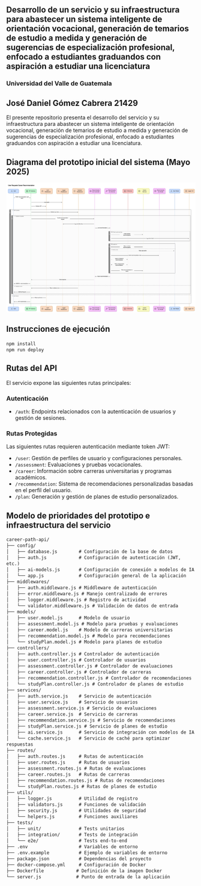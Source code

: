 ## Desarrollo de un servicio y su infraestructura para abastecer un sistema inteligente de orientación vocacional, generación de temarios de estudio a medida y generación de sugerencias de especialización profesional, enfocado a estudiantes graduandos con aspiración a estudiar una licenciatura

### Universidad del Valle de Guatemala

## José Daniel Gómez Cabrera 21429

El presente repositorio presenta el desarrollo del servicio y su infraestructura para abastecer un sistema inteligente de orientación vocacional, generación de temarios de estudio a medida y generación de sugerencias de especialización profesional, enfocado a estudiantes graduandos con aspiración a estudiar una licenciatura.

## Diagrama del prototipo inicial del sistema (Mayo 2025)

![Diagrama del prototipo Mayo 2025](./assets/diagrama.png?raw=true "Diagrama del prototipo Mayo 2025")

## Instrucciones de ejecución

```
npm install
npm run deploy
```

## Rutas del API

El servicio expone las siguientes rutas principales:

### Autenticación

- `/auth`: Endpoints relacionados con la autenticación de usuarios y gestión de sesiones.

### Rutas Protegidas

Las siguientes rutas requieren autenticación mediante token JWT:

- `/user`: Gestión de perfiles de usuario y configuraciones personales.
- `/assessment`: Evaluaciones y pruebas vocacionales.
- `/career`: Información sobre carreras universitarias y programas académicos.
- `/recommendation`: Sistema de recomendaciones personalizadas basadas en el perfil del usuario.
- `/plan`: Generación y gestión de planes de estudio personalizados.

## Modelo de prioridades del prototipo e infraestructura del servicio

```
career-path-api/
├── config/
│   ├── database.js        # Configuración de la base de datos
│   ├── auth.js            # Configuración de autenticación (JWT, etc.)
│   ├── ai-models.js       # Configuración de conexión a modelos de IA
│   └── app.js             # Configuración general de la aplicación
├── middlewares/
│   ├── auth.middleware.js # Middleware de autenticación
│   ├── error.middleware.js # Manejo centralizado de errores
│   ├── logger.middleware.js # Registro de actividad
│   └── validator.middleware.js # Validación de datos de entrada
├── models/
│   ├── user.model.js      # Modelo de usuario
│   ├── assessment.model.js # Modelo para pruebas y evaluaciones
│   ├── career.model.js    # Modelo de carreras universitarias
│   ├── recommendation.model.js # Modelo para recomendaciones
│   └── studyPlan.model.js # Modelo para planes de estudio
├── controllers/
│   ├── auth.controller.js # Controlador de autenticación
│   ├── user.controller.js # Controlador de usuarios
│   ├── assessment.controller.js # Controlador de evaluaciones
│   ├── career.controller.js # Controlador de carreras
│   ├── recommendation.controller.js # Controlador de recomendaciones
│   └── studyPlan.controller.js # Controlador de planes de estudio
├── services/
│   ├── auth.service.js    # Servicio de autenticación
│   ├── user.service.js    # Servicio de usuarios
│   ├── assessment.service.js # Servicio de evaluaciones
│   ├── career.service.js  # Servicio de carreras
│   ├── recommendation.service.js # Servicio de recomendaciones
│   ├── studyPlan.service.js # Servicio de planes de estudio
│   ├── ai.service.js      # Servicio de integración con modelos de IA
│   └── cache.service.js   # Servicio de caché para optimizar respuestas
├── routes/
│   ├── auth.routes.js     # Rutas de autenticación
│   ├── user.routes.js     # Rutas de usuarios
│   ├── assessment.routes.js # Rutas de evaluaciones
│   ├── career.routes.js   # Rutas de carreras
│   ├── recommendation.routes.js # Rutas de recomendaciones
│   └── studyPlan.routes.js # Rutas de planes de estudio
├── utils/
│   ├── logger.js          # Utilidad de registro
│   ├── validators.js      # Funciones de validación
│   ├── security.js        # Utilidades de seguridad
│   └── helpers.js         # Funciones auxiliares
├── tests/
│   ├── unit/              # Tests unitarios
│   ├── integration/       # Tests de integración
│   └── e2e/               # Tests end-to-end
├── .env                   # Variables de entorno
├── .env.example           # Ejemplo de variables de entorno
├── package.json           # Dependencias del proyecto
├── docker-compose.yml     # Configuración de Docker
├── Dockerfile            # Definición de la imagen Docker
└── server.js             # Punto de entrada de la aplicación
```
